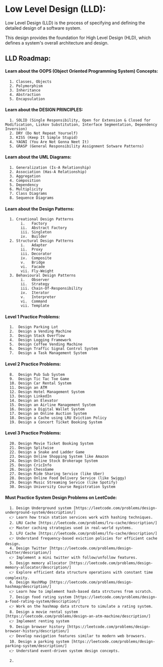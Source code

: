 # Low Level Design (LLD):
Low Level Design (LLD) is the process of specifying and defining the detailed design of a software system.

This design provides the foundation for High Level Design (HLD), which defines a system's overall architecture and design.

## LLD Roadmap:
#### Learn about the OOPS (Object Oriented Programming System) Concepts:
      1. Classes, Objects
      2. Polymorphism
      3. Inheritance
      4. Abstraction
      5. Encapsulation
#### Learn about the DESIGN PRINCIPLES:
      1. SOLID (Single Responsibility, Open for Extension & Closed for Modification, Liskov Substitution, Interface Segmentation, Dependency Inversion)
      2. DRY (Do Not Repeat Yourself)
      3. KISS (Keep It Simple Stupid)
      4. YAGNI (You Are Not Gonna Neet It)
      5. GRASP (General Responsibility Assignment Sotware Patterns)
#### Learn about the UML Diagrams:
      1. Generalization (Is-A Relationship)
      2. Association (Has-A Relationship)
      3. Aggregation
      4. Composition
      5. Dependency
      6. Multiplicity
      7. Class Diagrams
      8. Sequence Diagrams
#### Learn about the Design Patterns:
      1. Creational Design Patterns
           i.   Factory
           ii.  Abstract Factory
           iii. Singleton
           iv.  Builder
      2. Structural Design Patterns
           i.   Adapter
           ii.  Proxy
           iii. Decorator
           iv.  Composite
           v.   Bridge
           vi.  Facade
           vii. Fly-Weight
      3. Behavioural Design Patterns
           i.   Observer
           ii.  Strategy
           iii. Chain-Of-Responsibility
           iv.  Iterator
           v.   Interpreter
           vi.  Command
           vii. Template

#### Level 1 Practice Problems:
      1.  Design Parking Lot
      2.  Design a Vending Machine
      3.  Design Stack Overflow
      4.  Design Logging Framework
      5.  Design Coffee Vending Machine
      6.  Design Traffic Signal Control System
      7.  Design a Task Management System

#### Level 2 Practice Problems:
      8.  Design Pub Sub System
      9.  Design Tic Tac Toe Game
      10. Design Car Rental System
      11. Design an ATM
      12. Design Hotel Management System
      13. Design LinkedIn
      14. Design an Elevator
      15. Design an Airline Management System
      16. Design a Digital Wallet System
      17. Design an Online Auction System
      18. Design a Cache using LRU Eviction Policy
      19. Design a Concert Ticket Booking System

#### Level 3 Practice Problems:
      20. Design Movie Ticket Booking System
      21. Design Splitwise
      22. Design a Snake and Ladder Game
      23. Design Online Shopping System like Amazon
      24. Design Online Stock Brokerage System
      25. Design CricInfo
      26. Design ChessGame
      27. Design Ride Sharing Service (like Uber)
      28. Design Online Food Delivery Service (like Swiggy)
      29. Design Music Streaming Service (like Spotify)
      30. Design University Course Registration System

#### Must Practice System Design Problems on LeetCode:
      1. Design Underground system [https://leetcode.com/problems/design-underground-system/description/]
      👉 Learn how train station services work with hashing techniques.
      2. LRU Cache [https://leetcode.com/problems/lru-cache/description/]
      👉 Master caching strategies used in real-world systems.
      3. LFU Cache [https://leetcode.com/problems/lfu-cache/description/]
      👉 Understand frequency-based eviction policies for efficient cache design.
      4. Design Twitter [https://leetcode.com/problems/design-twitter/description/]
      👉 Implement a mini twitter with follow/unfollow features.
      5. Design memory allocator [https://leetcode.com/problems/design-memory-allocator/description/]
      👉 Explore efficient data structure operations with constant time complexity.
      6. Design HashMap [https://leetcode.com/problems/design-hashmap/description/]
      👉 Learn how to implement hash-based data strctures from scratch.
      7. Design food rating system [https://leetcode.com/problems/design-a-food-rating-system/description/] 
      👉 Work on the hashmap data strcture to simulate a rating system.
      8. Design a movie rental system [https://leetcode.com/problems/design-an-atm-machine/description/]
      👉 Implement renting system
      9. Design browser history [https://leetcode.com/problems/design-browser-history/description/]
      👉 Develop navigation features similar to modern web browsers.
      10. Design a parking system [https://leetcode.com/problems/design-parking-system/description/]
      👉 Understand event-driven system design concepts.
      
      2. 
